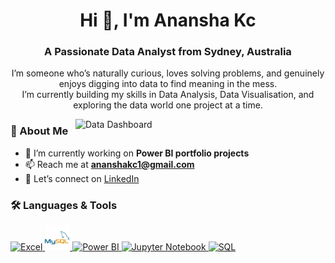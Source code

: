 <h1 align="center">Hi 👋, I'm Anansha Kc</h1>
<h3 align="center">A Passionate Data Analyst from Sydney, Australia</h3>

<p align="center">
  I’m someone who’s naturally curious, loves solving problems, and genuinely enjoys digging into data to find meaning in the mess.<br/>
  I’m currently building my skills in Data Analysis, Data Visualisation, and exploring the data world one project at a time.
</p>

<img align="right" alt="Data Dashboard" width="400" src="[[https://cdn.dribbble.com/users/1162077/screenshots/3848914/programmer.gif]">

### 🚀 About Me

- 🔭 I’m currently working on **Power BI portfolio projects**  
- 📫 Reach me at **ananshakc1@gmail.com**  
- 💼 Let’s connect on <a href="https://www.linkedin.com/in/ananshakc/" target="_blank">LinkedIn</a>


### 🛠️ Languages & Tools

<p align="left">
  <a href="https://www.microsoft.com/en-au/microsoft-365/excel" target="_blank" rel="noreferrer">
    <img src="https://img.icons8.com/color/48/000000/microsoft-excel-2019--v1.png" alt="Excel" width="40" height="40"/>
  </a>
  <a href="https://www.mysql.com/" target="_blank" rel="noreferrer">
    <img src="https://raw.githubusercontent.com/devicons/devicon/master/icons/mysql/mysql-original-wordmark.svg" alt="MySQL" width="40" height="40"/>
  </a>
  <a href="https://www.microsoft.com/en-us/power-platform/products/power-bi" target="_blank" rel="noreferrer">
    <img src="https://img.icons8.com/color/48/000000/power-bi.png" alt="Power BI" width="40" height="40"/>
  </a>
  <a href="https://jupyter.org/" target="_blank" rel="noreferrer">
    <img src="https://upload.wikimedia.org/wikipedia/commons/3/38/Jupyter_logo.svg" alt="Jupyter Notebook" width="40" height="40"/>
  </a>
  <a href="https://www.sqltutorial.org/" target="_blank" rel="noreferrer">
    <img src="https://img.icons8.com/ios-filled/50/000000/sql.png" alt="SQL" width="40" height="40"/>
  </a>
</p>
